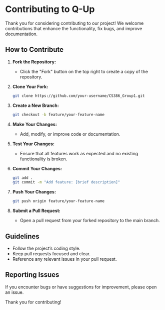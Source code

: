 # Contributing to Q-Up

Thank you for considering contributing to our project! We welcome contributions that enhance the functionality, fix bugs, and improve documentation.

## How to Contribute

1. **Fork the Repository:**
   - Click the "Fork" button on the top right to create a copy of the repository.

2. **Clone Your Fork:**
   ```bash
   git clone https://github.com/your-username/CS386_Group1.git
   ```

3. **Create a New Branch:**
   ```bash
   git checkout -b feature/your-feature-name
   ```

4. **Make Your Changes:**
   - Add, modify, or improve code or documentation.

5. **Test Your Changes:**
   - Ensure that all features work as expected and no existing functionality is broken.

6. **Commit Your Changes:**
   ```bash
   git add .
   git commit -m "Add feature: [brief description]"
   ```

7. **Push Your Changes:**
   ```bash
   git push origin feature/your-feature-name
   ```

8. **Submit a Pull Request:**
   - Open a pull request from your forked repository to the main branch.
  
## Guidelines

- Follow the project’s coding style.
- Keep pull requests focused and clear.
- Reference any relevant issues in your pull request.

## Reporting Issues

If you encounter bugs or have suggestions for improvement, please open an issue.


Thank you for contributing!
